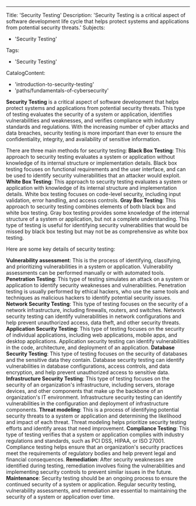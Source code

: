 ---
Title: 'Security Testing'
Description: 'Security Testing is a critical aspect of software development life cycle that helps protect systems and applications from potential security threats.'
Subjects:
  - 'Security Testing'

Tags:
  - 'Security Testing'

CatalogContent:
  - 'introduction-to-security-testing'
  - 'paths/fundamentals-of-cybersecurity'



**Security Testing** is a critical aspect of software development that helps protect systems and applications from potential security threats. This type of testing evaluates the security of a system or application, identifies vulnerabilities and weaknesses, and verifies compliance with industry standards and regulations. With the increasing number of cyber attacks and data breaches, security testing is more important than ever to ensure the confidentiality, integrity, and availability of sensitive information.


There are three main methods for security testing:
**Black Box Testing**: This approach to security testing evaluates a system or application without knowledge of its internal structure or implementation details. Black box testing focuses on functional requirements and the user interface, and can be used to identify security vulnerabilities that an attacker would exploit.
**White Box Testing**: This approach to security testing evaluates a system or application with knowledge of its internal structure and implementation details. White box testing focuses on code-level security, including input validation, error handling, and access controls.
**Gray Box Testing**: This approach to security testing combines elements of both black box and white box testing. Gray box testing provides some knowledge of the internal structure of a system or application, but not a complete understanding. This type of testing is useful for identifying security vulnerabilities that would be missed by black box testing but may not be as comprehensive as white box testing.


Here are some key details of security testing:


**Vulnerability assessment**: This is the process of identifying, classifying, and prioritizing vulnerabilities in a system or application. Vulnerability assessments can be performed manually or with automated tools.
**Penetration Testing**: This type of testing simulates an attack on a system or application to identify security weaknesses and vulnerabilities. Penetration testing is usually performed by ethical hackers, who use the same tools and techniques as malicious hackers to identify potential security issues.
**Network Security Testing**: This type of testing focuses on the security of a network infrastructure, including firewalls, routers, and switches. Network security testing can identify vulnerabilities in network configurations and help prevent unauthorized access, data theft, and other security threats.
**Application Security Testing**: This type of testing focuses on the security of individual applications, including web applications, mobile apps, and desktop applications. Application security testing can identify vulnerabilities in the code, architecture, and deployment of an application.
**Database Security Testing**: This type of testing focuses on the security of databases and the sensitive data they contain. Database security testing can identify vulnerabilities in database configurations, access controls, and data encryption, and help prevent unauthorized access to sensitive data.
**Infrastructure Security Testing**: This type of testing focuses on the security of an organization's infrastructure, including servers, storage devices, and other components that make up the backbone of an organization's IT environment. Infrastructure security testing can identify vulnerabilities in the configuration and deployment of infrastructure components.
**Threat modeling**: This is a process of identifying potential security threats to a system or application and determining the likelihood and impact of each threat. Threat modeling helps prioritize security testing efforts and identify areas that need improvement.
**Compliance Testing**: This type of testing verifies that a system or application complies with industry regulations and standards, such as PCI DSS, HIPAA, or ISO 27001. Compliance testing helps ensure that an organization's security practices meet the requirements of regulatory bodies and help prevent legal and financial consequences.
**Remediation**: After security weaknesses are identified during testing, remediation involves fixing the vulnerabilities and implementing security controls to prevent similar issues in the future.
**Maintenance**: Security testing should be an ongoing process to ensure the continued security of a system or application. Regular security testing, vulnerability assessments, and remediation are essential to maintaining the security of a system or application over time.